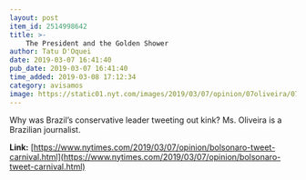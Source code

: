 ```yaml
---
layout: post
item_id: 2514998642
title: >-
    The President and the Golden Shower
author: Tatu D'Oquei
date: 2019-03-07 16:41:40
pub_date: 2019-03-07 16:41:40
time_added: 2019-03-08 17:12:34
category: avisamos
image: https://static01.nyt.com/images/2019/03/07/opinion/07oliveira/07oliveira-facebookJumbo.jpg
---
```


Why was Brazil’s conservative leader tweeting out kink? Ms. Oliveira is a Brazilian journalist.

**Link:** [https://www.nytimes.com/2019/03/07/opinion/bolsonaro-tweet-carnival.html](https://www.nytimes.com/2019/03/07/opinion/bolsonaro-tweet-carnival.html)


